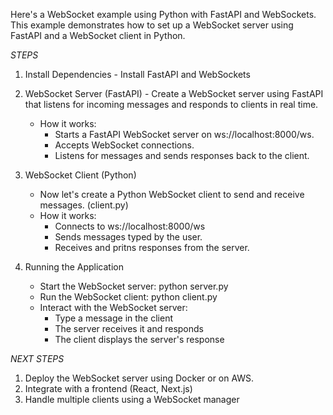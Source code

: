 Here's a WebSocket example using Python with FastAPI and WebSockets. This example demonstrates how to set up a WebSocket server 
using FastAPI and a WebSocket client in Python.

*STEPS*
1. Install Dependencies - Install FastAPI and WebSockets

2. WebSocket Server (FastAPI) - Create a WebSocket server using FastAPI that listens for incoming messages and responds to clients in real time.
    - How it works:
        - Starts a FastAPI WebSocket server on ws://localhost:8000/ws.
        - Accepts WebSocket connections.
        - Listens for messages and sends responses back to the client.

3. WebSocket Client (Python)
    - Now let's create a Python WebSocket client to send and receive messages. (client.py)
    - How it works:
        - Connects to ws://localhost:8000/ws
        - Sends messages typed by the user.
        - Receives and pritns responses from the server.

4. Running the Application
    - Start the WebSocket server: python server.py
    - Run the WebSocket client: python client.py
    - Interact with the WebSocket server:
        - Type a message in the client
        - The server receives it and responds
        - The client displays the server's response


*NEXT STEPS*
1. Deploy the WebSocket server using Docker or on AWS.
2. Integrate with a frontend (React, Next.js)
3. Handle multiple clients using a WebSocket manager
